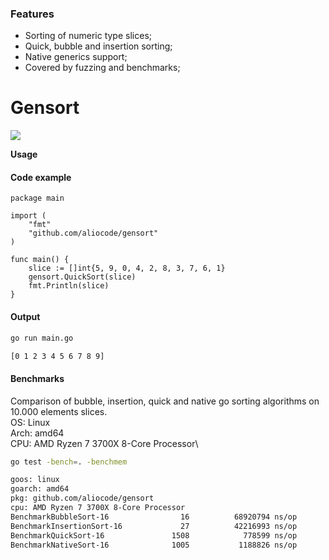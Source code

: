 ### Features

- Sorting of numeric type slices;
- Quick, bubble and insertion sorting;
- Native generics support;
- Covered by fuzzing and benchmarks;

# Gensort

![](https://img.icons8.com/ios/452/generic-sorting.png)


**Usage**
#### Code example
```golang
package main

import (
	"fmt"
	"github.com/aliocode/gensort"
)

func main() {
	slice := []int{5, 9, 0, 4, 2, 8, 3, 7, 6, 1}
	gensort.QuickSort(slice)
	fmt.Println(slice)
}

```

#### Output

```bash
go run main.go

[0 1 2 3 4 5 6 7 8 9]
```


#### Benchmarks
Comparison of bubble, insertion, quick and native go sorting algorithms on 10.000 elements slices.\
OS: Linux\
Arch: amd64\
CPU: AMD Ryzen 7 3700X 8-Core Processor\
```bash
go test -bench=. -benchmem

goos: linux
goarch: amd64
pkg: github.com/aliocode/gensort
cpu: AMD Ryzen 7 3700X 8-Core Processor
BenchmarkBubbleSort-16                16          68920794 ns/op          161920 B/op      10001 allocs/op
BenchmarkInsertionSort-16             27          42216993 ns/op          161920 B/op      10001 allocs/op
BenchmarkQuickSort-16               1508            778599 ns/op          161921 B/op      10001 allocs/op
BenchmarkNativeSort-16              1005           1188826 ns/op          161977 B/op      10003 allocs/op
```
